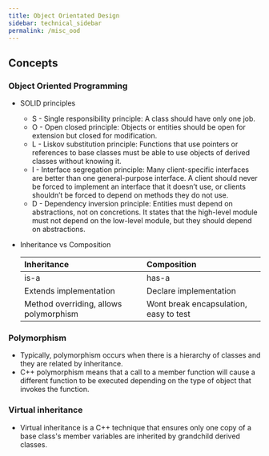 ```yaml
---
title: Object Orientated Design 
sidebar: technical_sidebar
permalink: /misc_ood
---
```


## Concepts
### Object Oriented Programming
- SOLID principles
  - S - Single responsibility principle: A class should have only one job.  
  - O - Open closed principle: Objects or entities should be open for extension but closed for modification.
  - L - Liskov substitution principle: Functions that use pointers or references to base classes must be able to use objects of derived classes without knowing it.
  - I - Interface segregation principle: Many client-specific interfaces are better than one general-purpose interface. A client should never be forced to implement an interface that it doesn’t use, or clients shouldn’t be forced to depend on methods they do not use.
  - D - Dependency inversion principle: Entities must depend on abstractions, not on concretions. It states that the high-level module must not depend on the low-level module, but they should depend on abstractions.
- Inheritance vs Composition

  | Inheritance | Composition |
  |:------------|:------------|
  | is-a | has-a |
  | Extends implementation | Declare implementation |
  | Method overriding, allows polymorphism | Wont break encapsulation, easy to test |

### Polymorphism
- Typically, polymorphism occurs when there is a hierarchy of classes and they are related by inheritance.
- C++ polymorphism means that a call to a member function will cause a different function to be executed depending on the type of object that invokes the function.

### Virtual inheritance
- Virtual inheritance is a C++ technique that ensures only one copy of a base class's member variables are inherited by grandchild derived classes. 

<br>
